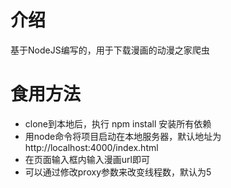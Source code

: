 # 介绍
基于NodeJS编写的，用于下载漫画的动漫之家爬虫  
# 食用方法
+ clone到本地后，执行 npm install 安装所有依赖
+ 用node命令将项目启动在本地服务器，默认地址为 http://localhost:4000/index.html
+ 在页面输入框内输入漫画url即可
+ 可以通过修改proxy参数来改变线程数，默认为5
